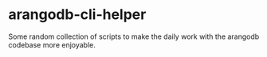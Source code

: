 # arangodb-cli-helper
Some random collection of scripts to make the daily work with the arangodb codebase more enjoyable.
